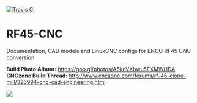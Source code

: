 [![Travis CI](https://img.shields.io/travis/KurtJacobson/RF45-CNC/master.svg?label=site)](https://travis-ci.org/KurtJacobson/RF45-CNC)

# RF45-CNC
Documentation, CAD models and LinuxCNC configs for ENCO RF45 CNC conversion

**Build Photo Album:**
https://goo.gl/photos/A5knVXhwu5FXMWHDA
**CNCzone Build Thread:**
http://www.cnczone.com/forums/rf-45-clone-mill/326994-cnc-cad-engineering.html

![](https://imgur.com/0F2g8Wpl)
